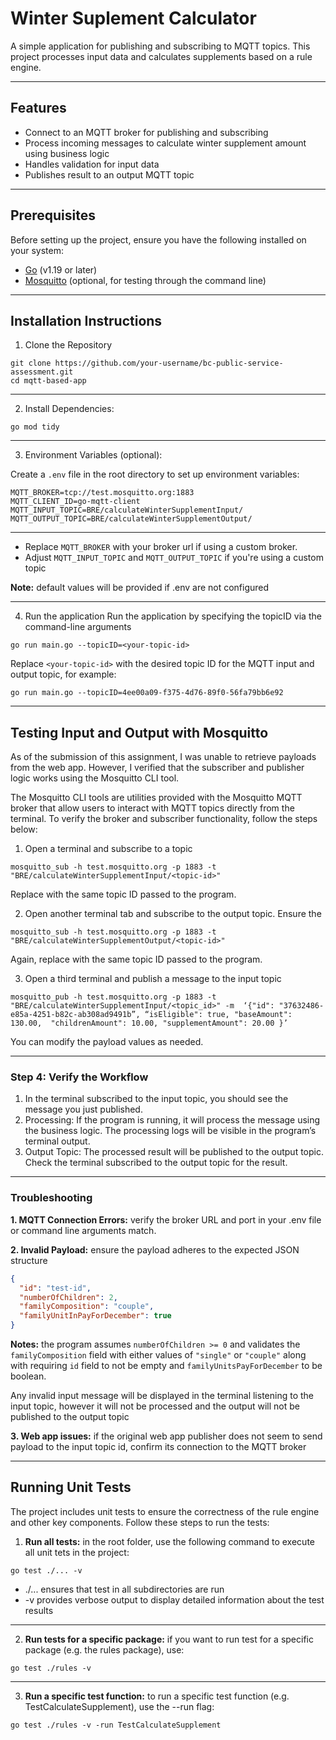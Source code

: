 # Winter Suplement Calculator

A simple application for publishing and subscribing to MQTT topics. This project processes input data and calculates supplements based on a rule engine.

---
## Features

- Connect to an MQTT broker for publishing and subscribing
- Process incoming messages to calculate winter supplement amount using business logic
- Handles validation for input data
- Publishes result to an output MQTT topic

---

## Prerequisites

Before setting up the project, ensure you have the following installed on your system:
- [Go](https://go.dev/doc/install) (v1.19 or later)
- [Mosquitto](https://mosquitto.org/download/) (optional, for testing through the command line)
  
---

## Installation Instructions

1. Clone the Repository
```git
git clone https://github.com/your-username/bc-public-service-assessment.git
cd mqtt-based-app
```
---
2. Install Dependencies:
```git
go mod tidy
```
---

3. Environment Variables (optional):

Create a `.env` file in the root directory to set up environment variables:
```git
MQTT_BROKER=tcp://test.mosquitto.org:1883
MQTT_CLIENT_ID=go-mqtt-client
MQTT_INPUT_TOPIC=BRE/calculateWinterSupplementInput/
MQTT_OUTPUT_TOPIC=BRE/calculateWinterSupplementOutput/
```
---
- Replace `MQTT_BROKER` with your broker url if using a custom broker. 
- Adjust `MQTT_INPUT_TOPIC` and `MQTT_OUTPUT_TOPIC` if you're using a custom topic

**Note:** default values will be provided if .env are not configured

---

4. Run the application
Run the application by specifying the topicID via the command-line arguments
```git
go run main.go --topicID=<your-topic-id>
```
Replace `<your-topic-id>` with the desired topic ID for the MQTT input and output topic, for example:
```git
go run main.go --topicID=4ee00a09-f375-4d76-89f0-56fa79bb6e92
```
---

## Testing Input and Output with Mosquitto
As of the submission of this assignment, I was unable to retrieve payloads from the web app. However, I verified that the subscriber and publisher logic works using the Mosquitto CLI tool.

The Mosquitto CLI tools are utilities provided with the Mosquitto MQTT broker that allow users to interact with MQTT topics directly from the terminal. To verify the broker and subscriber functionality, follow the steps below:
1. Open a terminal and subscribe to a topic
```git
mosquitto_sub -h test.mosquitto.org -p 1883 -t "BRE/calculateWinterSupplementInput/<topic-id>"
```
Replace <topic-id> with the same topic ID passed to the program.

2. Open another terminal tab and subscribe to the output topic. Ensure the
```git
mosquitto_sub -h test.mosquitto.org -p 1883 -t "BRE/calculateWinterSupplementOutput/<topic-id>"
```
Again, replace <topic-id> with the same topic ID passed to the program.

3. Open a third terminal and publish a message to the input topic
```git
mosquitto_pub -h test.mosquitto.org -p 1883 -t "BRE/calculateWinterSupplementInput/<topic_id>" -m  ‘{"id": "37632486-e85a-4251-b82c-ab308ad9491b”, “isEligible": true, "baseAmount": 130.00,  "childrenAmount": 10.00, "supplementAmount": 20.00 }’
```
You can modify the payload values as needed.

---
### Step 4: Verify the Workflow


1.  In the terminal subscribed to the input topic, you should see the message you just published.
2.	Processing: If the program is running, it will process the message using the business logic. The processing logs will be visible in the program’s terminal output.
3.	Output Topic: The processed result will be published to the output topic. Check the terminal subscribed to the output topic for the result.

---

### Troubleshooting

**1.	MQTT Connection Errors:** 
verify the broker URL and port in your .env file or command line arguments match.

**2.  Invalid Payload:** ensure the payload adheres to the expected JSON structure

```json
{
  "id": "test-id",
  "numberOfChildren": 2,
  "familyComposition": "couple",
  "familyUnitInPayForDecember": true
}
```
**Notes:** the program assumes `numberOfChildren >= 0` and validates the `familyComposition` field with either values of `"single"` or `"couple"` along with requiring `id` field to not be empty and `familyUnitsPayForDecember` to be boolean. 

Any invalid input message will be displayed in the terminal listening to the input topic, however it will not be processed and the output will not be published to the output topic

**3. Web app issues:** if the original web app publisher does not seem to send payload to the input topic id, confirm its connection to the MQTT broker

---

## Running Unit Tests
The project includes unit tests to ensure the correctness of the rule engine and other key components. Follow these steps to run the tests:
1. **Run all tests:** in the root folder, use the following command to execute all unit tets in the project:
```git
go test ./... -v
```
-  ./... ensures that test in all subdirectories are run
- -v provides verbose output to display detailed information about the test results
---
2. **Run tests for a specific package:** if you want to run test for a specific package (e.g. the rules package), use:
```git
go test ./rules -v
```

---

3. **Run a specific test function:** to run a specific test function (e.g. TestCalculateSupplement), use the --run flag:
```git
go test ./rules -v -run TestCalculateSupplement
```